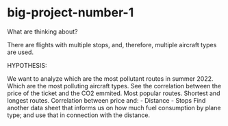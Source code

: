 # big-project-number-1

What are thinking about?

There are flights with multiple stops, and, therefore, multiple aircraft types are used. 

HYPOTHESIS:

We want to analyze which are the most pollutant routes in summer 2022.
Which are the most polluting aircraft types.
See the correlation between the price of the ticket and the CO2 emmited.
Most popular routes.
Shortest and longest routes.
Correlation between price and:
    - Distance
    - Stops
Find another data sheet that informs us on how much fuel consumption by plane type; and use that in connection with the distance.